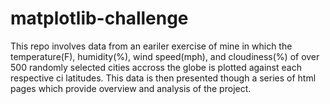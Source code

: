 # matplotlib-challenge

This repo involves data from an eariler exercise of mine in which the temperature(F), humidity(%), wind speed(mph), and cloudiness(%) of over 500 randomly selected cities accross the globe is plotted against each respective ci latitudes. This data is then presented though a series of html pages which provide overview and analysis of the project.
